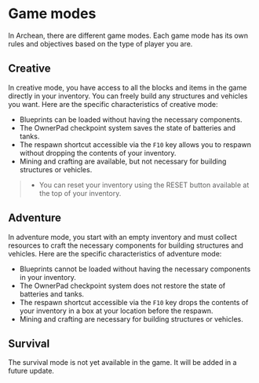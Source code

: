 # Game modes
In Archean, there are different game modes. Each game mode has its own rules and objectives based on the type of player you are.

## Creative
In creative mode, you have access to all the blocks and items in the game directly in your inventory. You can freely build any structures and vehicles you want. Here are the specific characteristics of creative mode:
- Blueprints can be loaded without having the necessary components.
- The OwnerPad checkpoint system saves the state of batteries and tanks.
- The respawn shortcut accessible via the `F10` key allows you to respawn without dropping the contents of your inventory.
- Mining and crafting are available, but not necessary for building structures or vehicles.

> - You can reset your inventory using the RESET button available at the top of your inventory.


## Adventure
In adventure mode, you start with an empty inventory and must collect resources to craft the necessary components for building structures and vehicles. Here are the specific characteristics of adventure mode:
- Blueprints cannot be loaded without having the necessary components in your inventory.
- The OwnerPad checkpoint system does not restore the state of batteries and tanks.
- The respawn shortcut accessible via the `F10` key drops the contents of your inventory in a box at your location before the respawn.
- Mining and crafting are necessary for building structures or vehicles.

## Survival
The survival mode is not yet available in the game. It will be added in a future update.
